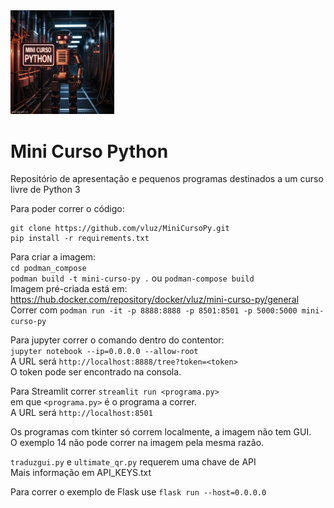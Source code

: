 <img src="MiniCursoPython.jpg" width=33% height=33%>

# Mini Curso Python

Repositório de apresentação e pequenos programas 
destinados a um curso livre de Python 3

Para poder correr o código:

```
git clone https://github.com/vluz/MiniCursoPy.git
pip install -r requirements.txt
```

Para criar a imagem:     
`cd podman_compose`     
`podman build -t mini-curso-py .`
ou
`podman-compose build`     
Imagem pré-criada está em: https://hub.docker.com/repository/docker/vluz/mini-curso-py/general     
Correr com `podman run -it -p 8888:8888 -p 8501:8501 -p 5000:5000 mini-curso-py`


Para jupyter correr o comando dentro do contentor:     
`jupyter notebook --ip=0.0.0.0 --allow-root`    
A URL será `http://localhost:8888/tree?token=<token>`     
O token pode ser encontrado na consola.


Para Streamlit correr `streamlit run <programa.py>`     
em que `<programa.py>` é o programa a correr.     
A URL será `http://localhost:8501`


Os programas com tkinter só correm localmente, a imagem não tem GUI.     
O exemplo 14 não pode correr na imagem pela mesma razão.


`traduzgui.py` e `ultimate_qr.py` requerem uma chave de API     
Mais informação em API_KEYS.txt     


Para correr o exemplo de Flask use `flask run --host=0.0.0.0`

     
